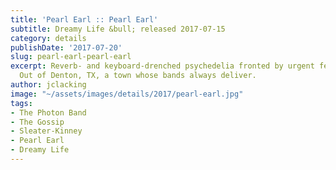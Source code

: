 ```yaml
---
title: 'Pearl Earl :: Pearl Earl'
subtitle: Dreamy Life &bull; released 2017-07-15
category: details
publishDate: '2017-07-20'
slug: pearl-earl-pearl-earl
excerpt: Reverb- and keyboard-drenched psychedelia fronted by urgent female vocals.
  Out of Denton, TX, a town whose bands always deliver.
author: jclacking
image: "~/assets/images/details/2017/pearl-earl.jpg"
tags:
- The Photon Band
- The Gossip
- Sleater-Kinney
- Pearl Earl
- Dreamy Life
---
```


